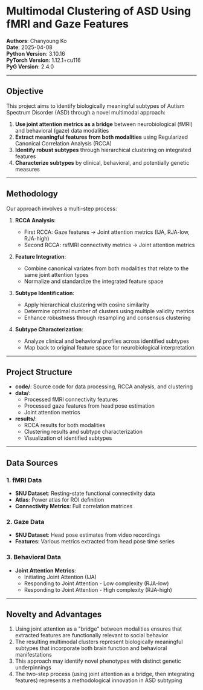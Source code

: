 # Multimodal Clustering of ASD Using fMRI and Gaze Features

**Authors**: Chanyoung Ko  
**Date**: 2025-04-08  
**Python Version**: 3.10.16  
**PyTorch Version**: 1.12.1+cu116  
**PyG Version**: 2.4.0  

---

## Objective

This project aims to identify biologically meaningful subtypes of Autism Spectrum Disorder (ASD) through a novel multimodal approach:

1. **Use joint attention metrics as a bridge** between neurobiological (fMRI) and behavioral (gaze) data modalities
2. **Extract meaningful features from both modalities** using Regularized Canonical Correlation Analysis (RCCA)
3. **Identify robust subtypes** through hierarchical clustering on integrated features
4. **Characterize subtypes** by clinical, behavioral, and potentially genetic measures

---

## Methodology

Our approach involves a multi-step process:

1. **RCCA Analysis**:
   - First RCCA: Gaze features → Joint attention metrics (IJA, RJA-low, RJA-high)
   - Second RCCA: rsfMRI connectivity metrics → Joint attention metrics

2. **Feature Integration**:
   - Combine canonical variates from both modalities that relate to the same joint attention types
   - Normalize and standardize the integrated feature space

3. **Subtype Identification**:
   - Apply hierarchical clustering with cosine similarity
   - Determine optimal number of clusters using multiple validity metrics
   - Enhance robustness through resampling and consensus clustering

4. **Subtype Characterization**:
   - Analyze clinical and behavioral profiles across identified subtypes
   - Map back to original feature space for neurobiological interpretation

---

## Project Structure

- **code/**: Source code for data processing, RCCA analysis, and clustering
- **data/**: 
  - Processed fMRI connectivity features
  - Processed gaze features from head pose estimation
  - Joint attention metrics
- **results/**: 
  - RCCA results for both modalities
  - Clustering results and subtype characterization
  - Visualization of identified subtypes

---

## Data Sources

### 1. fMRI Data
- **SNU Dataset**: Resting-state functional connectivity data
- **Atlas**: Power atlas for ROI definition
- **Connectivity Metrics**: Full correlation matrices

### 2. Gaze Data
- **SNU Dataset**: Head pose estimates from video recordings
- **Features**: Various metrics extracted from head pose time series

### 3. Behavioral Data
- **Joint Attention Metrics**:
  - Initiating Joint Attention (IJA)
  - Responding to Joint Attention - Low complexity (RJA-low)
  - Responding to Joint Attention - High complexity (RJA-high)

---

## Novelty and Advantages

1. Using joint attention as a "bridge" between modalities ensures that extracted features are functionally relevant to social behavior
2. The resulting multimodal clusters represent biologically meaningful subtypes that incorporate both brain function and behavioral manifestations
3. This approach may identify novel phenotypes with distinct genetic underpinnings
4. The two-step process (using joint attention as a bridge, then integrating features) represents a methodological innovation in ASD subtyping

